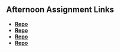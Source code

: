 ## Afternoon Assignment Links

* **[Repo](https://github.com/LanceFontanilla/scoreboard)**
* **[Repo](https://github.com/LanceFontanilla/immortalSwarm)**
* **[Repo](https://github.com/LanceFontanilla/iceCreamParlor)**
* **[Repo](https://github.com/LanceFontanilla/<ASSIGNMENT_REPO>)**

